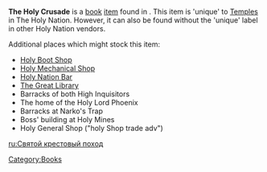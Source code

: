 **The Holy Crusade** is a [book](Lore_Books.md "wikilink")
[item](Items.md "wikilink") found in [](03%20-%20Projects%20&%20Wikis/Kenshi/Kenshi%20Wiki/Kenshi%20Wiki%20Template/The_Holy_Nation.md). This item is 'unique' to
[Temples](Temple.md "wikilink") in The Holy Nation. However, it can also be
found without the 'unique' label in other Holy Nation vendors.

Additional places which might stock this item:

- [Holy Boot Shop](Holy_Boot_Shop.md "wikilink")
- [Holy Mechanical Shop](Holy_Mechanical_Shop.md "wikilink")
- [Holy Nation Bar](Holy_Nation_Bar.md "wikilink")
- [The Great Library](The_Great_Library.md "wikilink")
- Barracks of both High Inquisitors
- The home of the Holy Lord Phoenix
- Barracks at Narko's Trap
- Boss' building at Holy Mines
- Holy General Shop ("holy Shop trade adv")

[ru:Святой крестовый поход](ru:Святой_крестовый_поход "wikilink")

[Category:Books](Category:Books "wikilink")